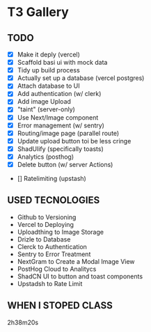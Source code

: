 # T3 Gallery

## TODO

- [x] Make it deply (vercel)
- [x] Scaffold basi ui with mock data
- [x] Tidy up build process
- [x] Actually set up a database (vercel postgres)
- [x] Attach database to UI
- [x] Add authentication (w/ clerk)
- [x] Add image Upload
- [x] "taint" (server-only)
- [x] Use Next/Image component
- [x] Error management (w/ sentry)
- [x] Routing/image page (parallel route)
- [x] Update upload button toi be less cringe
- [x] ShadUIify (specifically toasts)
- [x] Analytics (posthog)
- [x] Delete button (w/ server Actions)
- [] Ratelimiting (upstash)

## USED TECNOLOGIES

- Github to Versioning
- Vercel to Deploying
- Uploadthing to Image Storage
- Drizle to Database
- Clerck to Authentication
- Sentry to Error Treatment
- NextGram to Create a Modal Image View
- PostHog Cloud to Analitycs
- ShadCN UI to button and toast components
- Upstadsh to Rate Limit

## WHEN I STOPED CLASS

2h38m20s
